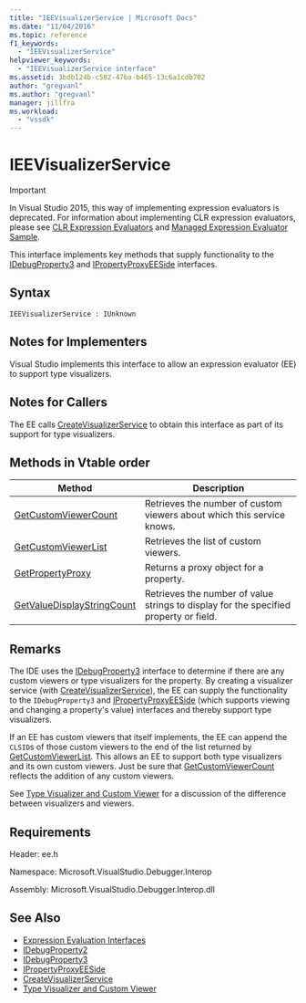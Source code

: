 ```yaml
---
title: "IEEVisualizerService | Microsoft Docs"
ms.date: "11/04/2016"
ms.topic: reference
f1_keywords:
  - "IEEVisualizerService"
helpviewer_keywords:
  - "IEEVisualizerService interface"
ms.assetid: 3bdb124b-c582-47ba-b465-13c6a1cdb702
author: "gregvanl"
ms.author: "gregvanl"
manager: jillfra
ms.workload:
  - "vssdk"
---
```

# IEEVisualizerService
> [!IMPORTANT]
> In Visual Studio 2015, this way of implementing expression evaluators is deprecated. For information about implementing CLR expression evaluators, please see [CLR Expression Evaluators](https://github.com/Microsoft/ConcordExtensibilitySamples/wiki/CLR-Expression-Evaluators) and [Managed Expression Evaluator Sample](https://github.com/Microsoft/ConcordExtensibilitySamples/wiki/Managed-Expression-Evaluator-Sample).

 This interface implements key methods that supply functionality to the [IDebugProperty3](../../../extensibility/debugger/reference/idebugproperty3.md) and [IPropertyProxyEESide](../../../extensibility/debugger/reference/ipropertyproxyeeside.md) interfaces.

## Syntax

```
IEEVisualizerService : IUnknown
```

## Notes for Implementers
 Visual Studio implements this interface to allow an expression evaluator (EE) to support type visualizers.

## Notes for Callers
 The EE calls [CreateVisualizerService](../../../extensibility/debugger/reference/ieevisualizerserviceprovider-createvisualizerservice.md) to obtain this interface as part of its support for type visualizers.

## Methods in Vtable order

|Method|Description|
|------------|-----------------|
|[GetCustomViewerCount](../../../extensibility/debugger/reference/ieevisualizerservice-getcustomviewercount.md)|Retrieves the number of custom viewers about which this service knows.|
|[GetCustomViewerList](../../../extensibility/debugger/reference/ieevisualizerservice-getcustomviewerlist.md)|Retrieves the list of custom viewers.|
|[GetPropertyProxy](../../../extensibility/debugger/reference/ieevisualizerservice-getpropertyproxy.md)|Returns a proxy object for a property.|
|[GetValueDisplayStringCount](../../../extensibility/debugger/reference/ieevisualizerservice-getvaluedisplaystringcount.md)|Retrieves the number of value strings to display for the specified property or field.|

## Remarks
 The IDE uses the [IDebugProperty3](../../../extensibility/debugger/reference/idebugproperty3.md) interface to determine if there are any custom viewers or type visualizers for the property. By creating a visualizer service (with [CreateVisualizerService](../../../extensibility/debugger/reference/ieevisualizerserviceprovider-createvisualizerservice.md)), the EE can supply the functionality to the `IDebugProperty3` and [IPropertyProxyEESide](../../../extensibility/debugger/reference/ipropertyproxyeeside.md) (which supports viewing and changing a property's value) interfaces and thereby support type visualizers.

 If an EE has custom viewers that itself implements, the EE can append the `CLSID`s of those custom viewers to the end of the list returned by [GetCustomViewerList](../../../extensibility/debugger/reference/ieevisualizerservice-getcustomviewerlist.md). This allows an EE to support both type visualizers and its own custom viewers. Just be sure that [GetCustomViewerCount](../../../extensibility/debugger/reference/idebugproperty3-getcustomviewercount.md) reflects the addition of any custom viewers.

 See [Type Visualizer and Custom Viewer](../../../extensibility/debugger/type-visualizer-and-custom-viewer.md) for a discussion of the difference between visualizers and viewers.

## Requirements
 Header: ee.h

 Namespace: Microsoft.VisualStudio.Debugger.Interop

 Assembly: Microsoft.VisualStudio.Debugger.Interop.dll

## See Also
- [Expression Evaluation Interfaces](../../../extensibility/debugger/reference/expression-evaluation-interfaces.md)
- [IDebugProperty2](../../../extensibility/debugger/reference/idebugproperty2.md)
- [IDebugProperty3](../../../extensibility/debugger/reference/idebugproperty3.md)
- [IPropertyProxyEESide](../../../extensibility/debugger/reference/ipropertyproxyeeside.md)
- [CreateVisualizerService](../../../extensibility/debugger/reference/ieevisualizerserviceprovider-createvisualizerservice.md)
- [Type Visualizer and Custom Viewer](../../../extensibility/debugger/type-visualizer-and-custom-viewer.md)